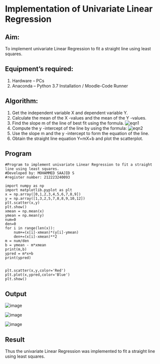 # Implementation of Univariate Linear Regression
## Aim:
To implement univariate Linear Regression to fit a straight line using least squares.
## Equipment’s required:
1.	Hardware – PCs
2.	Anaconda – Python 3.7 Installation / Moodle-Code Runner
## Algorithm:
1.	Get the independent variable X and dependent variable Y.
2.	Calculate the mean of the X -values and the mean of the Y -values.
3.	Find the slope m of the line of best fit using the formula.
 ![eqn1](./eq1.jpg)
4.	Compute the y -intercept of the line by using the formula:
![eqn2](./eq2.jpg)  
5.	Use the slope m and the y -intercept to form the equation of the line.
6.	Obtain the straight line equation Y=mX+b and plot the scatterplot.
## Program
```
#Program to implement univariate Linear Regression to fit a straight line using least squares.
#Developed by: MOHAMMED SAAJID S
#register number: 212223240093

import numpy as np 
import matplotlib.pyplot as plt
x = np.array([0,1,2,3,4,5,6,7,8,9])
y = np.array([1,3,2,5,7,8,8,9,10,12])
plt.scatter(x,y)
plt.show()
xmean = np.mean(x)
ymean = np.mean(y)
num=0
den=0
for i in range(len(x)):
    num+=(x[i]-xmean)*(y[i]-ymean)
    den+=(x[i]-xmean)**2
m = num/den
b = ymean - m*xmean
print(m,b)
ypred = m*x+b
print(ypred)


plt.scatter(x,y,color='Red')
plt.plot(x,ypred,color='Blue')
plt.show()

```
## Output

![image](https://github.com/Mohammed-Saajid/Univariate-Linear-Regression/assets/141727149/ad5bf60c-10ac-4664-b46a-4e376ed40589)

![image](https://github.com/Mohammed-Saajid/Univariate-Linear-Regression/assets/141727149/ba612dc7-c424-4c23-8ade-0e9de0642508)

![image](https://github.com/Mohammed-Saajid/Univariate-Linear-Regression/assets/141727149/1e307b2d-17ac-4fdc-99d6-1e87e7d85353)



## Result
Thus the univariate Linear Regression was implemented to fit a straight line using least squares.

